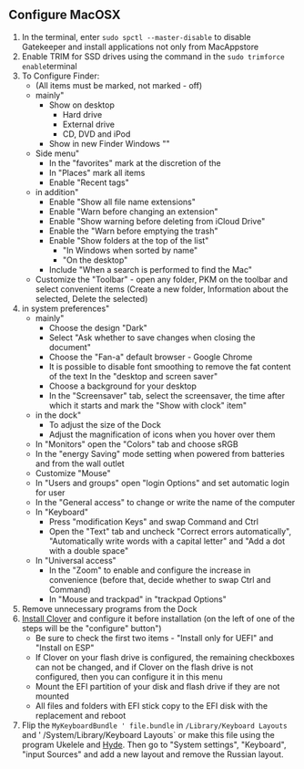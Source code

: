 ## Configure MacOSX

1. In the terminal, enter `sudo spctl --master-disable` to disable Gatekeeper and install applications not only from MacAppstore
2. Enable TRIM for SSD drives using the command in the `sudo trimforce enable`terminal
3. To Configure Finder:
   - (All items must be marked, not marked - off)
   - mainly"
     - Show on desktop
       - Hard drive
       - External drive
       - CD, DVD and iPod
     - Show in new Finder Windows "<username>"
   - Side menu"
     - In the "favorites" mark at the discretion of the
     - In "Places" mark all items
     - Enable "Recent tags"
   - in addition"
     - Enable "Show all file name extensions"
     - Enable "Warn before changing an extension"
     - Enable "Show warning before deleting from iCloud Drive"
     - Enable the "Warn before emptying the trash"
     - Enable "Show folders at the top of the list"
       - "In Windows when sorted by name"
       - "On the desktop"
     - Include "When a search is performed to find the Mac"
   - Customize the "Toolbar" - open any folder, PKM on the toolbar and select convenient items (Create a new folder, Information about the selected, Delete the selected)
4. in system preferences"
   - mainly"
     - Choose the design "Dark"
     - Select "Ask whether to save changes when closing the document"
     - Choose the "Fan-a" default browser - Google Chrome
     - It is possible to disable font smoothing to remove the fat content of the text
    In the "desktop and screen saver"
     - Choose a background for your desktop
     - In the "Screensaver" tab, select the screensaver, the time after which it starts and mark the "Show with clock" item"
   - in the dock"
     - To adjust the size of the Dock
     - Adjust the magnification of icons when you hover over them
   - In "Monitors" open the "Colors" tab and choose sRGB
   - In the "energy Saving" mode setting when powered from batteries and from the wall outlet
   - Customize "Mouse"
   - In "Users and groups" open "login Options" and set automatic login for user
   - In the "General access" to change or write the name of the computer
   - In "Keyboard"
     - Press "modification Keys" and swap Command and Ctrl
     - Open the "Text" tab and uncheck "Correct errors automatically", "Automatically write words with a capital letter" and "Add a dot with a double space"
   - In "Universal access"
     - In the "Zoom" to enable and configure the increase in convenience (before that, decide whether to swap Ctrl and Command)
     - In "Mouse and trackpad" in "trackpad Options"
5. Remove unnecessary programs from the Dock
6. [Install Clover](https://sourceforge.net/projects/cloverefiboot/) and configure it before installation (on the left of one of the steps will be the "configure" button")
   - Be sure to check the first two items - "Install only for UEFI" and "Install on ESP"
   - If Clover on your flash drive is configured, the remaining checkboxes can not be changed, and if Clover on the flash drive is not configured, then you can configure it in this menu
   - Mount the EFI partition of your disk and flash drive if they are not mounted
   - All files and folders with EFI stick copy to the EFI disk with the replacement and reboot
7. Flip the `MyKeyboardBundle ' file.bundle` in `/Library/Keyboard Layouts` and ' /System/Library/Keyboard Layouts` or make this file using the program Ukelele and [Hyde](https://www.youtube.com/watch?v=Ll6UGWGSSv8). Then go to "System settings", "Keyboard", "input Sources" and add a new layout and remove the Russian layout.